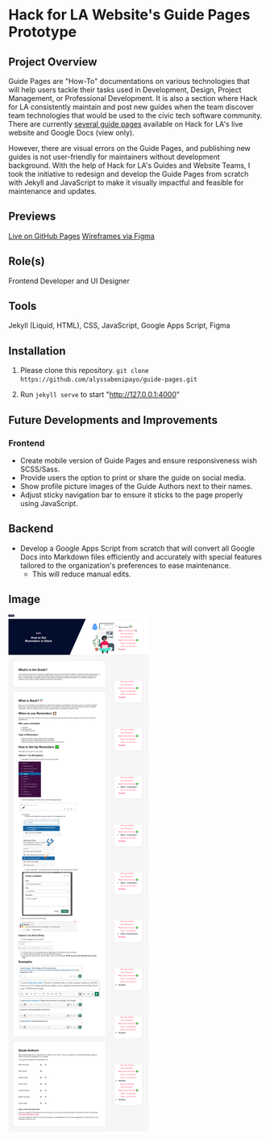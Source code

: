 # Hack for LA Website's Guide Pages Prototype

## Project Overview
Guide Pages are "How-To" documentations on various technologies that will help users tackle their tasks used in Development, Design, Project Management, or Professional Development. It is also a section where Hack for LA consistently maintain and post new guides when the team discover team technologies that would be used to the civic tech software community. There are currently [several guide pages](https://www.hackforla.org/toolkit/) available on Hack for LA's live website and Google Docs (view only).

However, there are visual errors on the Guide Pages, and publishing new guides is not user-friendly for maintainers without development background. With the help of Hack for LA's Guides and Website Teams, I took the initiative to redesign and develop the Guide Pages from scratch with Jekyll and JavaScript to make it visually impactful and feasible for maintenance and updates.

## Previews
[Live on GitHub Pages](https://alyssabenipayo.github.io/guide-pages/)
[Wireframes via Figma](https://www.figma.com/file/n0YHiNO4MDA9SrMJPPIjoW/Hack-for-LA---Guide-Pages?node-id=118%3A3292)

## Role(s)
Frontend Developer and UI Designer

## Tools
Jekyll (Liquid, HTML), CSS, JavaScript, Google Apps Script, Figma

## Installation
1. Please clone this repository.
`git clone https://github.com/alyssabenipayo/guide-pages.git`

2. Run `jekyll serve` to start "http://127.0.0.1:4000"

## Future Developments and Improvements

### Frontend
- Create mobile version of Guide Pages and ensure responsiveness wish SCSS/Sass.
- Provide users the option to print or share the guide on social media. 
- Show profile picture images of the Guide Authors next to their names.
- Adjust sticky navigation bar to ensure it sticks to the page properly using JavaScript.

## Backend
- Develop a Google Apps Script from scratch that will convert all Google Docs into Markdown files efficiently and accurately with special features tailored to the organization's preferences to ease maintenance. 
  - This will reduce manual edits.

## Image
![screencapture-127-0-0-1-4000-guide-pages-how-to-set-reminders-in-slack-2022-04-12-03_53_26](./assets/images/screencapture-127-0-0-1-4000-guide-pages-how-to-set-reminders-in-slack-2022-04-12-03_53_26.png "screen capture")

